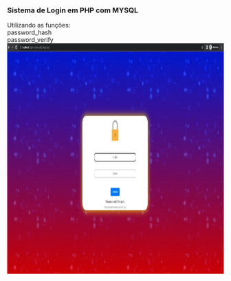 <h3>Sistema de Login em PHP com MYSQL</h3>
Utilizando as funções:<br>
password_hash<br>
password_verify<br>
<div>
  <img align="center" alt="Print" width="1024" height="537" src="https://raw.githubusercontent.com/robsonsantos73/login-simples-php/master/images/print.jpg" />
</div>

